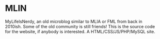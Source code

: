 # MLIN

MyLifeIsNerdy, an old microblog similar to MLIA or FML from back in 2010ish. Some of the old community is still friends! This is the source code for the website, if anybody is interested. A HTML/CSS/JS/PHP/MySQL site.
